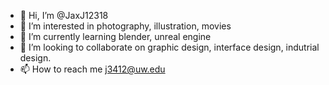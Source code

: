 - 👋 Hi, I’m @JaxJ12318
- 👀 I’m interested in photography, illustration, movies
- 🌱 I’m currently learning blender, unreal engine
- 💞️ I’m looking to collaborate on graphic design, interface design, indutrial design.
- 📫 How to reach me j3412@uw.edu

<!---
JaxJ12318/JaxJ12318 is a ✨ special ✨ repository because its `README.md` (this file) appears on your GitHub profile.
You can click the Preview link to take a look at your changes.
--->
